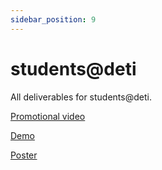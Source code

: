```yaml
---
sidebar_position: 9
---
```


# students@deti
All deliverables for students@deti.

[Promotional video](https://www.youtube.com/watch?v=lXgchBfzUZE)

[Demo](https://www.youtube.com/watch?v=0-3b5S_GO2w)

[Poster](/files/poster.pdf)